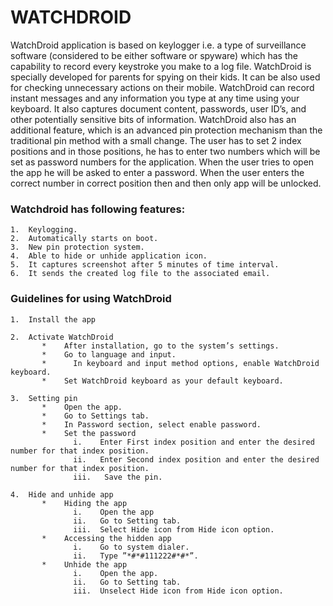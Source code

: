 # WATCHDROID

WatchDroid application is based on keylogger i.e. a type of surveillance software (considered to be either software or spyware) which has the capability to record every keystroke you make to a log file.
WatchDroid is specially developed for parents for spying on their kids. It can be also used for checking unnecessary actions on their mobile. WatchDroid can record instant messages and any information you type at any time using your keyboard. It also captures document content, passwords, user ID’s, and other potentially sensitive bits of information. 
WatchDroid also has an additional feature, which is an advanced pin protection mechanism than the traditional pin method with a small change. The user has to set 2 index positions and in those positions, he has to enter two numbers which will be set as password numbers for the application. When the user tries to open the app he will be asked to enter a password. When the user enters the correct number in correct position then and then only app will be unlocked.

       
### Watchdroid has following features:
```
1.	Keylogging.
2.	Automatically starts on boot.
3.	New pin protection system.
4.	Able to hide or unhide application icon.
5.	It captures screenshot after 5 minutes of time interval.
6.	It sends the created log file to the associated email.
```

### Guidelines for using WatchDroid
```
1.	Install the app
```
```
2.	Activate WatchDroid
       *	After installation, go to the system’s settings.
       *	Go to language and input.
       *      In keyboard and input method options, enable WatchDroid keyboard. 
       *	Set WatchDroid keyboard as your default keyboard.
```
```
3.	Setting pin 
       *	Open the app.
       *	Go to Settings tab.
       *	In Password section, select enable password.
       *	Set the password
              i.	Enter First index position and enter the desired number for that index position.
              ii.	Enter Second index position and enter the desired number for that index position.
              iii.	 Save the pin.
```
```
4.	Hide and unhide app
       *	Hiding the app
              i.	Open the app
              ii.	Go to Setting tab.
              iii.	Select Hide icon from Hide icon option.
       *	Accessing the hidden app
              i.	Go to system dialer.
              ii.	Type ”*#*#111222#*#*”.
       *	Unhide the app 
              i.	Open the app.
              ii.	Go to Setting tab.
              iii.	Unselect Hide icon from Hide icon option.
```




